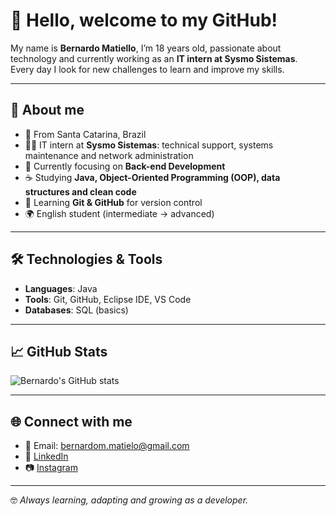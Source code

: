 # 👋 Hello, welcome to my GitHub!

My name is **Bernardo Matiello**, I’m 18 years old, passionate about technology and currently working as an **IT intern at Sysmo Sistemas**.  
Every day I look for new challenges to learn and improve my skills.

---

## 🚀 About me
- 📍 From Santa Catarina, Brazil  
- 👨‍💻 IT intern at **Sysmo Sistemas**: technical support, systems maintenance and network administration  
- 🎯 Currently focusing on **Back-end Development**  
- ☕ Studying **Java, Object-Oriented Programming (OOP), data structures and clean code**  
- 🔧 Learning **Git & GitHub** for version control  
- 🌍 English student (intermediate → advanced)  

---

## 🛠️ Technologies & Tools
- **Languages**: Java
- **Tools**: Git, GitHub, Eclipse IDE, VS Code  
- **Databases**: SQL (basics)  

---

## 📈 GitHub Stats

![Bernardo's GitHub stats](https://github-readme-stats.vercel.app/api?username=bernardomatiello-source&show_icons=true&theme=radical)


---

## 🌐 Connect with me
- 📧 Email: bernardom.matielo@gmail.com  
- 💼 [LinkedIn](https://www.linkedin.com/in/bernardo-matheus-matielo-1602b3878)  
- 📷 [Instagram](https://www.instagram.com/bernardo.matielo)  

---

🤓 *Always learning, adapting and growing as a developer.*  
